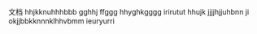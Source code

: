 <p>文档
hhjkknuhhhbbb
gghhj
ffggg
hhyghkgggg
irirutut
hhujk
jjjjhjjuhbnn
ji okjjbbkknnnklhhvbmm
ieuryurri
